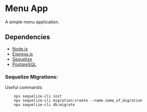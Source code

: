 # Menu App

A simple menu application.

## Dependencies

-   [Node.js](https://nodejs.org/en/about/)
-   [Express.js](https://expressjs.com/)
-   [Sequelize](https://sequelize.org/)
-   [PostgreSQL](https://www.postgresql.org/)

### Sequelize Migrations:

Useful commands:

```
    npx sequelize-cli init
    npx sequelize-cli migration:create --name name_of_migration
    npx sequelize-cli db:migrate
```
